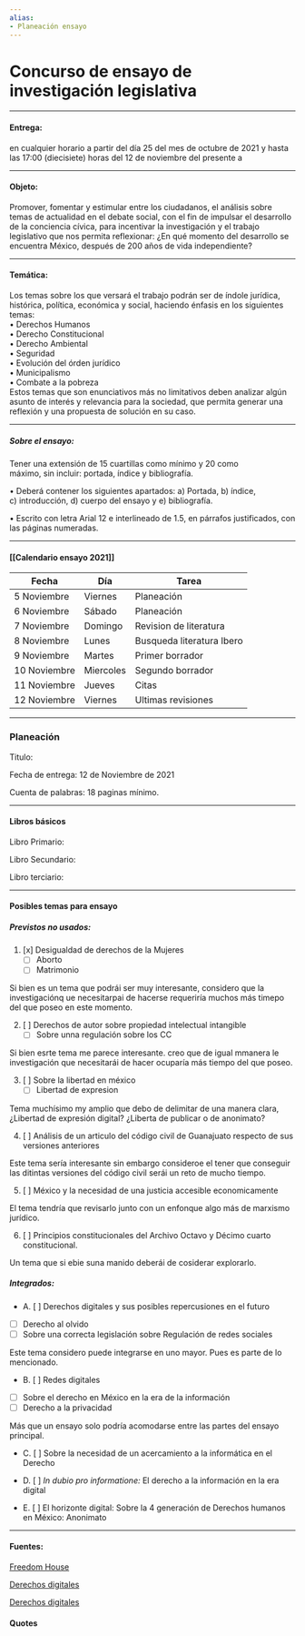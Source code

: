 ```yaml
---
alias:
- Planeación ensayo
---
```



# Concurso de ensayo de investigación legislativa

---

#### **Entrega:**

en cualquier horario a partir del día 25 del mes de octubre de 2021 y hasta las 17:00 (diecisiete) horas del 12 de noviembre del presente a

---

#### **Objeto:**

Promover, fomentar y estimular entre los ciudadanos, el análisis sobre temas de  actualidad  en  el  debate  social,  con  el  fin  de  impulsar  el  desarrollo  de  la conciencia cívica, para incentivar la investigación y el trabajo legislativo que nos  permita  reflexionar:  ¿En  qué  momento  del  desarrollo  se  encuentra México, después de 200 años de vida independiente? 

---

#### **Temática:**

Los temas sobre los que versará el trabajo podrán ser de índole jurídica, 
histórica, política, económica y social, haciendo énfasis en los siguientes temas:  
• Derechos Humanos  
• Derecho Constitucional  
• Derecho Ambiental  
• Seguridad  
• Evolución del órden jurídico  
• Municipalismo  
• Combate a la pobreza  
Estos temas que son enunciativos más no limitativos deben analizar algún  
asunto de interés y relevancia para la sociedad, que permita generar una  
reflexión y una propuesta de solución en su caso.

---

##### **Sobre el ensayo:**

Tener una extensión de 15 cuartillas como mínimo y 20 como  
máximo, sin incluir: portada, índice y bibliografía.  

• Deberá contener los siguientes apartados: a) Portada, b) índice,  
c) introducción, d) cuerpo del ensayo y e) bibliografía.  

• Escrito con letra Arial 12 e interlineado de 1.5, en párrafos justificados, con las páginas numeradas.

---

#### [[Calendario ensayo 2021]]

|Fecha|Día|Tarea|
|---|---|---|
|5 Noviembre| Viernes | Planeación|
|6 Noviembre |Sábado | Planeación
|7 Noviembre |Domingo | Revision de literatura|
|8 Noviembre| Lunes| Busqueda literatura Ibero|
|9 Noviembre| Martes|Primer borrador|
|10 Noviembre|Miercoles|Segundo borrador|
|11 Noviembre|Jueves|Citas|
|12 Noviembre|Viernes|Ultimas revisiones|

---

### Planeación

Titulo:

Fecha de entrega: 12 de Noviembre de 2021

Cuenta de palabras: 18 paginas mínimo.

---

#### Libros básicos

Libro Primario:

Libro Secundario:

Libro terciario:

---

#### Posibles temas para ensayo

##### _Previstos no usados:_

1. [x] Desigualdad de derechos de la Mujeres
	- [ ] Aborto
	- [ ] Matrimonio

Si bien es un tema que podrái ser muy interesante, considero que la investigaciónq ue necesitarpai de hacerse requeriría muchos más timepo del que poseo en este momento.

2. [ ] Derechos de autor sobre propiedad intelectual intangible
	- [ ] Sobre unna regulación sobre los CC

Si bien esrte tema me parece interesante. creo que de igual mmanera le investigación que necesitarái de hacer ocuparía más tiempo del que poseo.

3. [ ] Sobre la libertad en méxico
	- [ ] Libertad de expresion

Tema muchísimo my amplio que debo de delimitar de una manera clara, ¿Libertad de expresión digital? ¿Liberta de publicar  o de anonimato?


4. [ ] Análisis de un articulo del código civil de Guanajuato respecto de sus versiones anteriores

Este tema sería interesante sin embargo consideroe el tener que conseguir las ditintas versiones del código civil serái un reto de mucho tiempo.


5. [ ] México y la necesidad de una justicia accesible economicamente
	
El tema tendría que revisarlo junto con un enfonque algo más de marxismo jurídico.


6. [ ] Principios constitucionales del Archivo Octavo y Décimo cuarto constitucional.

Un tema que si ebie suna manido deberái de cosiderar explorarlo.


##### _Integrados:_

- A. [ ] Derechos digitales y sus posibles repercusiones en el futuro
- [ ] Derecho al olvido
- [ ] Sobre una correcta legislación sobre Regulación de redes sociales

Este tema considero puede integrarse en uno mayor. Pues es parte de lo mencionado.

- B. [ ] Redes digitales
- [ ] Sobre el derecho en México en la era de la información
- [ ] Derecho a la privacidad

Más que un ensayo solo podría acomodarse entre las partes del ensayo principal.

+ C. [ ] Sobre la necesidad de un acercamiento a la informática en el Derecho

+ D. [ ] _In dubio pro informatione:_ El derecho a la información en la era digital

+ E. [ ] El horizonte digital: Sobre la 4 generación de Derechos humanos en México: Anonimato

---

#### Fuentes:

[Freedom House](https://freedomhouse.org/country/mexico/freedom-world/2021)

[Derechos digitales](https://www.derechosdigitales.org/wp-content/uploads/Internet-en-Mx-2016.pdf)

[Derechos digitales](https://www.derechosdigitales.org/tipo_publicacion/publicaciones/)

#### Quotes
